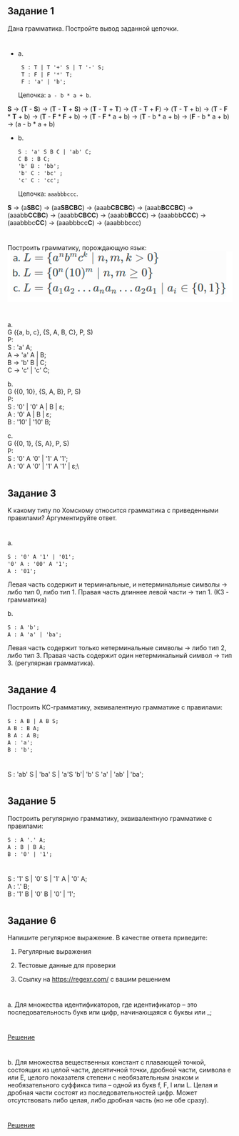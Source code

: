 #
## Задание 1
Дана грамматика. Постройте вывод заданной цепочки.
#
- a.
    ```
     S : T | T '+' S | T '-' S;
     T : F | F '*' T;
     F : 'a' | 'b';
     ```
    Цепочка:  ```a - b * a + b```.


**S** →  (**T** - **S**) → (**T** - **T** + **S**) → (**T** - **T** + **T**) → (**T** - **T** + **F**) → (**T** - **T** + b) → (**T** - **F** * **T** + b) → (**T** - **F** * **F** + b) → (**T** - **F** * a + b) → (**T** - b * a + b) → (**F** - b * a + b) → (a - b * a + b) 

- b.
    ```
    S : 'a' S B C | 'ab' C;
    C B : B C;
    'b' B : 'bb';
    'b' C : 'bc' ;
    'c' C : 'cc';
    ```
    Цепочка: ```aaabbbccc```.



**S** → (a**SBC**) → (aa**SBCBC**) → (aaab**CBCBC**) → (aaab**BCCBC**) → (aaabb**CCBC**) → (aaabb**CBCC**) → (aaabb**BCCC**) → (aaabbb**CCC**) → (aaabbbc**CC**) → (aaabbbcc**C**) → (aaabbbccc)

#
Построить грамматику, порождающую язык:\
![task 2](./misc/number2.png)
#
a.\
G ({a, b, c}, {S, A, B, C}, P, S)\
P:\
    S : 'a' A;\
    A -> 'a' A | B;\
    B -> 'b' B | C;\
    C -> 'c' | 'c' C;

b.\
G ({0, 10}, {S, A, B}, P, S)\
P:\
    S : '0' | '0' A | B | ε;\
    A : '0' A | B | ε;\
    B : '10' | '10' B;

c.\
G ({0, 1}, {S, A}, P, S)\
P:\
    S : '0' A '0' | '1' A '1';\
    A : '0' A '0' | '1' A '1' | ε;\
#

## Задание 3
К какому типу по Хомскому относится грамматика с приведенными правилами? Аргументируйте ответ.
#
a.
```
S : '0' A '1' | '01';
'0' A : '00' A '1';
A : '01';
```
Левая часть содержит и терминальные, и нетерминальные символы → либо тип 0, либо тип 1.  Правая часть длиннее левой части → тип 1. (КЗ - грамматика)

b.
```
S : A 'b';
A : A 'a' | 'ba';
```

Левая часть содержит только нетерминальные символы → либо тип 2, либо тип 3. Правая часть содержит один нетерминальный символ → тип 3. (регулярная грамматика).

#
## Задание 4
Построить КС-грамматику, эквивалентную грамматике с правилами:
```
S : A B | A B S;
A B : B A;
B A : A B;
A : 'a';
B : 'b';
```
#
S : 'ab' S | 'ba' S | 'a'S 'b'| 'b' S 'a' | 'ab' | 'ba';

#
## Задание 5
Построить регулярную грамматику, эквивалентную грамматике с правилами:
```
S : A '.' A;
A : B | B A;
B : '0' | '1';
```
#
S : '1' S | '0' S | '1' A | '0' A;\
A : '.' B;\
B : '1' B | '0' B | '0' | '1';
#

## Задание 6
Напишите регулярное выражение. В качестве ответа приведите:

1. Регулярные выражения

2. Тестовые данные для проверки

3. Ссылку на https://regexr.com/ с вашим решением
#
a. Для множества идентификаторов, где идентификатор – это последовательность букв или цифр, начинающаяся с буквы или _;
#
[Решение](https://regexr.com/790km)

#
b. Для множества вещественных констант с плавающей точкой, состоящих из целой части, десятичной точки, дробной части, символа е или Е, целого показателя степени с необязательным знаком и необязательного суффикса типа – одной из букв f, F, l или L. Целая и дробная части состоят из последовательностей цифр. Может отсутствовать либо целая, либо дробная часть (но не обе сразу).
#
[Решение]()
#

